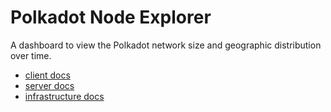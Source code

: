 # Polkadot Node Explorer
A dashboard to view the Polkadot network size and geographic distribution over time.

- [client docs](client/README.md)
- [server docs](server/README.md)
- [infrastructure docs](infrastructure/README.md)